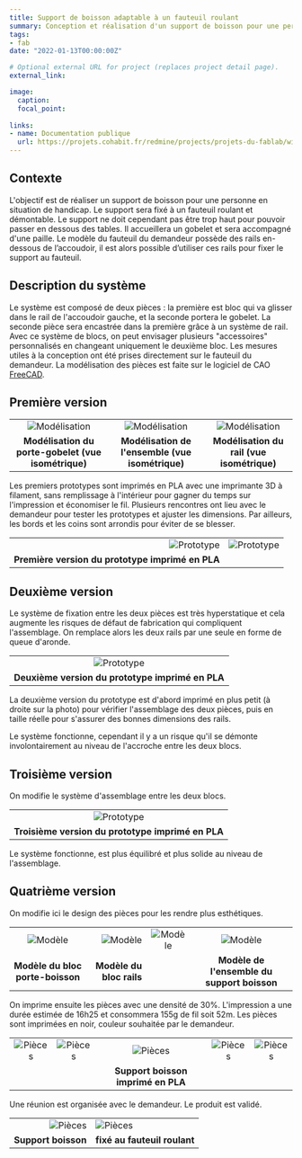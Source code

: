 ```yaml
---
title: Support de boisson adaptable à un fauteuil roulant
summary: Conception et réalisation d'un support de boisson pour une personne en situation de handicap.
tags:
- fab
date: "2022-01-13T00:00:00Z"

# Optional external URL for project (replaces project detail page).
external_link: 

image:
  caption: 
  focal_point: 
  
links:
- name: Documentation publique
  url: https://projets.cohabit.fr/redmine/projects/projets-du-fablab/wiki/Support_de_boisson
---
```


## Contexte

L'objectif est de réaliser un support de boisson pour une personne en situation de handicap. Le support sera fixé à un fauteuil roulant et démontable. Le support ne doit cependant pas être trop haut pour pouvoir passer en dessous des tables. Il accueillera un gobelet et sera accompagné d'une paille.
Le modèle du fauteuil du demandeur possède des rails en-dessous de l’accoudoir, il est alors possible d’utiliser ces rails pour fixer le support au fauteuil.

## Description du système

Le système est composé de deux pièces : la première est bloc qui va glisser dans le rail de l'accoudoir gauche, et la seconde portera le gobelet. La seconde pièce sera encastrée dans la première grâce à un système de rail. Avec ce système de blocs, on peut envisager plusieurs "accessoires" personnalisés en changeant uniquement le deuxième bloc.
Les mesures utiles à la conception ont été prises directement sur le fauteuil du demandeur. La modélisation des pièces est faite sur le logiciel de CAO [FreeCAD](https://www.freecadweb.org/?lang=fr).

## Première version

||||
|:---:|:---:|:---:|
|![Modélisation](/Portfolio/img/porte-gobelet.png "Modélisation du porte-gobelet")|![Modélisation](/Portfolio/img/support-boisson-ensemble.png "Modélisation de l'ensemble")|![Modélisation](/Portfolio/img/Rails.jpg "Modélisation du rail")|
|**Modélisation du porte-gobelet (vue isométrique)**|**Modélisation de l'ensemble (vue isométrique)**|**Modélisation du rail (vue isométrique)**|

Les premiers prototypes sont imprimés en PLA avec une imprimante 3D à filament, sans remplissage à l'intérieur pour gagner du temps sur l'impression et économiser le fil. Plusieurs rencontres ont lieu avec le demandeur pour tester les prototypes et ajuster les dimensions. Par ailleurs, les bords et les coins sont arrondis pour éviter de se blesser.

|||
|---:|:---:|
|![Prototype](/Portfolio/img/proto2.jpg "Première version")|![Prototype](/Portfolio/img/proto1.jpg "Première version")|
|**Première version du prototype imprimé en PLA**|

## Deuxième version

Le système de fixation entre les deux pièces est très hyperstatique et cela augmente les risques de défaut de fabrication qui compliquent l'assemblage. On remplace alors les deux rails par une seule en forme de queue d'aronde.

||
|:---:|
|![Prototype](/Portfolio/img/proto3.jpg "Deuxième version")|
|**Deuxième version du prototype imprimé en PLA**|

La deuxième version du prototype est d'abord imprimé en plus petit (à droite sur la photo) pour vérifier l'assemblage des deux pièces, puis en taille réelle pour s'assurer des bonnes dimensions des rails. 

Le système fonctionne, cependant il y a un risque qu'il se démonte involontairement au niveau de l'accroche entre les deux blocs.

## Troisième version

On modifie le système d'assemblage entre les deux blocs.

||
|:---:|
|![Prototype](/Portfolio/img/proto4.jpg "Troisième version")|
|**Troisième version du prototype imprimé en PLA**|

Le système fonctionne, est plus équilibré et plus solide au niveau de l'assemblage.

## Quatrième version

On modifie ici le design des pièces pour les rendre plus esthétiques.

|||||
|:---:|---:|:---:|:---:|
|![Modèle](/Portfolio/img/supp2.png "Quatrième version")|![Modèle](/Portfolio/img/supp3.png "Quatrième version")|![Modèle](/Portfolio/img/supp4.png "Quatrième version")|![Modèle](/Portfolio/img/supp1.png "Quatrième version")|
|**Modèle du bloc porte-boisson**|**Modèle du bloc rails**||**Modèle de l'ensemble du support boisson**|

On imprime ensuite les pièces avec une densité de 30%. L'impression a une durée estimée de 16h25 et consommera 155g de fil soit 52m.  Les pièces sont imprimées en noir, couleur souhaitée par le demandeur.

||||||
|:---:|:---:|:---:|:---:|:---:|
|![Pièces](/img/supp5.png "Quatrième version")|![Pièces](/img/supp6.png "Quatrième version")|![Pièces](/img/supp7.png "Quatrième version")|![Pièces](/img/supp8.png "Quatrième version")|![Pièces](/img/supp9.png "Quatrième version")|
|||**Support boisson imprimé en PLA**|||

Une réunion est organisée avec le demandeur. Le produit est validé.

|||
|---:|:---|
|![Pièces](/img/supp10.jpg "Quatrième version")|![Pièces](/img/supp11.jpg "Quatrième version")|
|**Support boisson**|**fixé au fauteuil roulant**|
